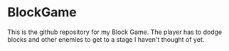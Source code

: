 # BlockGame

This is the github repository for my Block Game. The player has to dodge blocks and other enemies to get to a stage I haven't thought of yet.